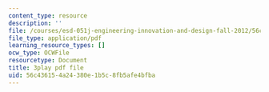 ```yaml
---
content_type: resource
description: ''
file: /courses/esd-051j-engineering-innovation-and-design-fall-2012/56c436154a24380e1b5c8fb5afe4bfba_O5Vh5nCMMmA.pdf
file_type: application/pdf
learning_resource_types: []
ocw_type: OCWFile
resourcetype: Document
title: 3play pdf file
uid: 56c43615-4a24-380e-1b5c-8fb5afe4bfba
---
```

